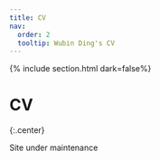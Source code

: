 ```yaml
---
title: CV
nav:
  order: 2
  tooltip: Wubin Ding's CV
---
```


{% include section.html dark=false%}
# <i class="fas fa-book-open fa-lg"></i>CV

{:.center}

<p>Site under maintenance</p>


<!--
{%
  include gallery.html style="border-radius"
  image1="images/cv.jpg"
  link1="cv"
  caption1=""
%}
 -->
